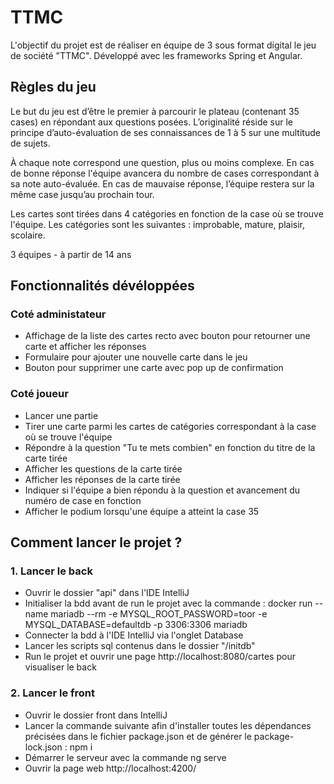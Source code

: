# TTMC
L'objectif du projet est de réaliser en équipe de 3 sous format digital le jeu de société "TTMC". Développé avec les frameworks Spring et Angular.

## Règles du jeu
Le but du jeu est d’être le premier à parcourir le plateau (contenant 35 cases) en répondant aux questions posées.
L’originalité réside sur le principe d’auto-évaluation de ses connaissances de 1 à 5 sur une multitude de sujets.

À chaque note correspond une question, plus ou moins complexe.
En cas de bonne réponse l'équipe avancera du nombre de cases correspondant à sa note auto-évaluée.
En cas de mauvaise réponse, l’équipe restera sur la même case jusqu’au prochain tour.

Les cartes sont tirées dans 4 catégories en fonction de la case où se trouve l'équipe. Les catégories sont les suivantes : improbable, mature, plaisir, scolaire.

3 équipes - à partir de 14 ans



## Fonctionnalités dévéloppées

### Coté administateur
- Affichage de la liste des cartes recto avec bouton pour retourner une carte et afficher les réponses
- Formulaire pour ajouter une nouvelle carte dans le jeu
- Bouton pour supprimer une carte avec pop up de confirmation


### Coté joueur
- Lancer une partie 
- Tirer une carte parmi les cartes de catégories correspondant à la case où se trouve l'équipe
- Répondre à la question "Tu te mets combien" en fonction du titre de la carte tirée
- Afficher les questions de la carte tirée
- Afficher les réponses de la carte tirée 
- Indiquer si l'équipe a bien répondu à la question et avancement du numéro de case en fonction
- Afficher le podium lorsqu'une équipe a atteint la case 35


## Comment lancer le projet ?
### 1. Lancer le back 
- Ouvrir le dossier "api" dans l'IDE IntelliJ
- Initialiser la bdd avant de run le projet avec la commande :
docker run --name mariadb --rm -e MYSQL_ROOT_PASSWORD=toor -e MYSQL_DATABASE=defaultdb -p 3306:3306 mariadb
- Connecter la bdd à l'IDE IntelliJ via l'onglet Database 
- Lancer les scripts sql contenus dans le dossier "/initdb" 
- Run le projet et ouvrir une page http://localhost:8080/cartes pour visualiser le back

### 2. Lancer le front
- Ouvrir le dossier front dans IntelliJ
- Lancer la commande suivante afin d'installer toutes les dépendances précisées dans le fichier package.json et de générer le package-lock.json : npm i
- Démarrer le serveur avec la commande ng serve
- Ouvrir la page web http://localhost:4200/
